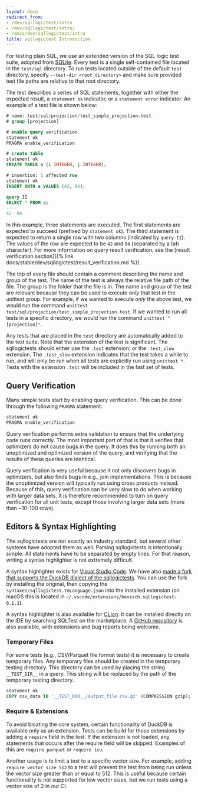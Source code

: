 ```yaml
---
layout: docu
redirect_from:
- /dev/sqllogictest/intro
- /dev/sqllogictest/intro/
- /docs/dev/sqllogictest/intro
title: sqllogictest Introduction
---
```


For testing plain SQL, we use an extended version of the SQL logic test suite, adopted from [SQLite](https://www.sqlite.org/sqllogictest/doc/trunk/about.wiki). Every test is a single self-contained file located in the `test/sql` directory.
To run tests located outside of the default `test` directory, specify `--test-dir <root_directory>` and make sure provided test file paths are relative to that root directory.

The test describes a series of SQL statements, together with either the expected result, a `statement ok` indicator, or a `statement error` indicator. An example of a  test file is shown below:

```sql
# name: test/sql/projection/test_simple_projection.test
# group [projection]

# enable query verification
statement ok
PRAGMA enable_verification

# create table
statement ok
CREATE TABLE a (i INTEGER, j INTEGER);

# insertion: 1 affected row
statement ok
INSERT INTO a VALUES (42, 84);

query II
SELECT * FROM a;
----
42	84
```

In this example, three statements are executed. The first statements are expected to succeed (prefixed by `statement ok`). The third statement is expected to return a single row with two columns (indicated by `query II`). The values of the row are expected to be `42` and `84` (separated by a tab character). For more information on query result verification, see the [result verification section]({% link docs/stable/dev/sqllogictest/result_verification.md %}).

The top of every file should contain a comment describing the name and group of the test. The name of the test is always the relative file path of the file. The group is the folder that the file is in. The name and group of the test are relevant because they can be used to execute *only* that test in the unittest group. For example, if we wanted to execute *only* the above test, we would run the command `unittest test/sql/projection/test_simple_projection.test`. If we wanted to run all tests in a specific directory, we would run the command `unittest "[projection]"`.

Any tests that are placed in the `test` directory are automatically added to the test suite. Note that the extension of the test is significant. The sqllogictests should either use the `.test` extension, or the `.test_slow` extension. The `.test_slow` extension indicates that the test takes a while to run, and will only be run when all tests are explicitly run using `unittest *`. Tests with the extension `.test` will be included in the fast set of tests.

## Query Verification

Many simple tests start by enabling query verification. This can be done through the following `PRAGMA` statement:

```sql
statement ok
PRAGMA enable_verification
```

Query verification performs extra validation to ensure that the underlying code runs correctly. The most important part of that is that it verifies that optimizers do not cause bugs in the query. It does this by running both an unoptimized and optimized version of the query, and verifying that the results of these queries are identical.

Query verification is very useful because it not only discovers bugs in optimizers, but also finds bugs in e.g., join implementations. This is because the unoptimized version will typically run using cross products instead. Because of this, query verification can be very slow to do when working with larger data sets. It is therefore recommended to turn on query verification for all unit tests, except those involving larger data sets (more than ~10-100 rows).

## Editors & Syntax Highlighting

The sqllogictests are not exactly an industry standard, but several other systems have adopted them as well. Parsing sqllogictests is intentionally simple. All statements have to be separated by empty lines. For that reason, writing a syntax highlighter is not extremely difficult.

A syntax highlighter exists for [Visual Studio Code](https://marketplace.visualstudio.com/items?itemName=benesch.sqllogictest). We have also [made a fork that supports the DuckDB dialect of the sqllogictests](https://github.com/Mytherin/vscode-sqllogictest). You can use the fork by installing the original, then copying the `syntaxes/sqllogictest.tmLanguage.json` into the installed extension (on macOS this is located in `~/.vscode/extensions/benesch.sqllogictest-0.1.1`).

A syntax highlighter is also available for [CLion](https://plugins.jetbrains.com/plugin/15295-sqltest). It can be installed directly on the IDE by searching SQLTest on the marketplace. A [GitHub repository](https://github.com/pdet/SQLTest) is also available, with extensions and bug reports being welcome.

### Temporary Files

For some tests (e.g., CSV/Parquet file format tests) it is necessary to create temporary files. Any temporary files should be created in the temporary testing directory. This directory can be used by placing the string `__TEST_DIR__` in a query. This string will be replaced by the path of the temporary testing directory.

```sql
statement ok
COPY csv_data TO '__TEST_DIR__/output_file.csv.gz' (COMPRESSION gzip);
```

### Require & Extensions

To avoid bloating the core system, certain functionality of DuckDB is available only as an extension. Tests can be build for those extensions by adding a `require` field in the test. If the extension is not loaded, any statements that occurs after the require field will be skipped. Examples of this are `require parquet` or `require icu`.

Another usage is to limit a test to a specific vector size. For example, adding `require vector_size 512` to a test will prevent the test from being run unless the vector size greater than or equal to 512. This is useful because certain functionality is not supported for low vector sizes, but we run tests using a vector size of 2 in our CI.